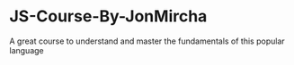 # JS-Course-By-JonMircha
A great course to understand and master the fundamentals of this popular language
